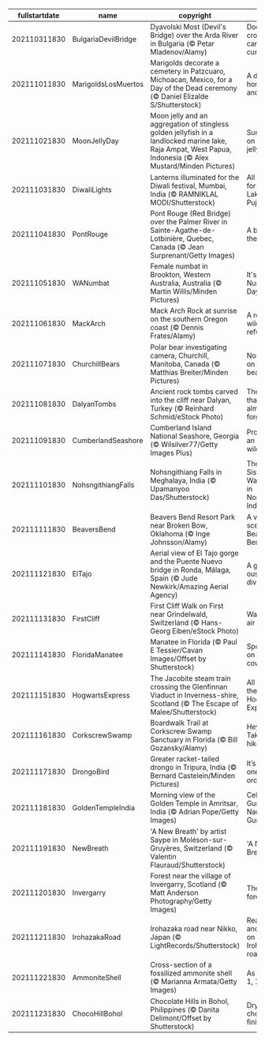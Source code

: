 |fullstartdate|name|copyright|title|image|
|--|--|--|--|--|
202110311830|BulgariaDevilBridge|Dyavolski Most (Devil's Bridge) over the Arda River in Bulgaria (© Petar Mladenov/Alamy)|Does this crossing carry a curse?|![](/en-IN/2021/11/202110311830BulgariaDevilBridge.jpg)|
202111011830|MarigoldsLosMuertos|Marigolds decorate a cemetery in Patzcuaro, Michoacan, Mexico, for a Day of the Dead ceremony (© Daniel Elizalde S/Shutterstock)|A day to honour the ancestors|![](/en-IN/2021/11/202111011830MarigoldsLosMuertos.jpg)|
202111021830|MoonJellyDay|Moon jelly and an aggregation of stingless golden jellyfish in a landlocked marine lake, Raja Ampat, West Papua, Indonesia (© Alex Mustard/Minden Pictures)|Sunshine on a moon jelly|![](/en-IN/2021/11/202111021830MoonJellyDay.jpg)|
202111031830|DiwaliLights|Lanterns illuminated for the Diwali festival, Mumbai, India (© RAMNIKLAL MODI/Shutterstock)|All aglow for Lakshmi Pujan|![](/en-IN/2021/11/202111031830DiwaliLights.jpg)|
202111041830|PontRouge|Pont Rouge (Red Bridge) over the Palmer River in Sainte-Agathe-de-Lotbinière, Quebec, Canada (© Jean Surprenant/Getty Images)|A bridge to the past|![](/en-IN/2021/11/202111041830PontRouge.jpg)|
202111051830|WANumbat|Female numbat in Brookton, Western Australia, Australia (© Martin Willis/Minden Pictures)|It's World Numbat Day!|![](/en-IN/2021/11/202111051830WANumbat.jpg)|
202111061830|MackArch|Mack Arch Rock at sunrise on the southern Oregon coast (© Dennis Frates/Alamy)|A rocky wildlife refuge|![](/en-IN/2021/11/202111061830MackArch.jpg)|
202111071830|ChurchillBears|Polar bear investigating camera, Churchill, Manitoba, Canada (© Matthias Breiter/Minden Pictures)|Nosing in on a polar bear pair|![](/en-IN/2021/11/202111071830ChurchillBears.jpg)|
202111081830|DalyanTombs|Ancient rock tombs carved into the cliff near Dalyan, Turkey (© Reinhard Schmid/eStock Photo)|The land that time almost forgot|![](/en-IN/2021/11/202111081830DalyanTombs.jpg)|
202111091830|CumberlandSeashore|Cumberland Island National Seashore, Georgia (© Wilsilver77/Getty Images Plus)|Protecting an island wilderness|![](/en-IN/2021/11/202111091830CumberlandSeashore.jpg)|
202111101830|NohsngithiangFalls|Nohsngithiang Falls in Meghalaya, India (© Upamanyoo Das/Shutterstock)|The Seven Sisters Waterfalls in Northeast India|![](/en-IN/2021/11/202111101830NohsngithiangFalls.jpg)|
202111111830|BeaversBend|Beavers Bend Resort Park near Broken Bow, Oklahoma (© Inge Johnsson/Alamy)|A vivid scene from Beavers Bend|![](/en-IN/2021/11/202111111830BeaversBend.jpg)|
202111121830|ElTajo|Aerial view of El Tajo gorge and the Puente Nuevo bridge in Ronda, Málaga, Spain (© Jude Newkirk/Amazing Aerial Agency)|A gorge-ous town divided|![](/en-IN/2021/11/202111121830ElTajo.jpg)|
202111131830|FirstCliff|First Cliff Walk on First near Grindelwald, Switzerland (© Hans-Georg Eiben/eStock Photo)|Walking on air|![](/en-IN/2021/11/202111131830FirstCliff.jpg)|
202111141830|FloridaManatee|Manatee in Florida (© Paul E Tessier/Cavan Images/Offset by Shutterstock)|Spotlight on the 'sea cow'|![](/en-IN/2021/11/202111141830FloridaManatee.jpg)|
202111151830|HogwartsExpress|The Jacobite steam train crossing the Glenfinnan Viaduct in Inverness-shire, Scotland (© The Escape of Malee/Shutterstock)|All aboard the Hogwarts Express|![](/en-IN/2021/11/202111151830HogwartsExpress.jpg)|
202111161830|CorkscrewSwamp|Boardwalk Trail at Corkscrew Swamp Sanctuary in Florida (© Bill Gozansky/Alamy)|Hey you: Take a hike!|![](/en-IN/2021/11/202111161830CorkscrewSwamp.jpg)|
202111171830|DrongoBird|Greater racket-tailed drongo in Tripura, India (© Bernard Castelein/Minden Pictures)|It’s all a one-bird orchestra…|![](/en-IN/2021/11/202111171830DrongoBird.jpg)|
202111181830|GoldenTempleIndia|Morning view of the Golden Temple in Amritsar, India (© Adrian Pope/Getty Images)|Celebrating Guru Nanak Gurpurab|![](/en-IN/2021/11/202111181830GoldenTempleIndia.jpg)|
202111191830|NewBreath|'A New Breath' by artist Saype in Moléson-sur-Gruyères, Switzerland (© Valentin Flauraud/Shutterstock)|'A New Breath'|![](/en-IN/2021/11/202111191830NewBreath.jpg)|
202111201830|Invergarry|Forest near the village of Invergarry, Scotland (© Matt Anderson Photography/Getty Images)|The frosted forest|![](/en-IN/2021/11/202111201830Invergarry.jpg)|
202111211830|IrohazakaRoad|Irohazaka road near Nikko, Japan (© LightRecords/Shutterstock)|Reading and riding on Irohazaka road|![](/en-IN/2021/11/202111211830IrohazakaRoad.jpg)|
202111221830|AmmoniteShell|Cross-section of a fossilized ammonite shell (© Marianna Armata/Getty Images)|As easy as 1, 1, 2, 3…|![](/en-IN/2021/11/202111221830AmmoniteShell.jpg)|
202111231830|ChocoHillBohol|Chocolate Hills in Bohol, Philippines (© Danita Delimont/Offset by Shutterstock)|Dry, with a chocolaty finish|![](/en-IN/2021/11/202111231830ChocoHillBohol.jpg)|
